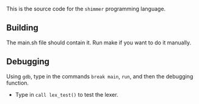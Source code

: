 This is the source code for the ```shimmer``` programming language.
## Building
The main.sh file should contain it. Run make if you want to do it manually.
## Debugging
Using `gdb`, type in the commands ```break main```, ```run```,
and then the debugging function.
* Type in `call lex_test()` to test the lexer.
